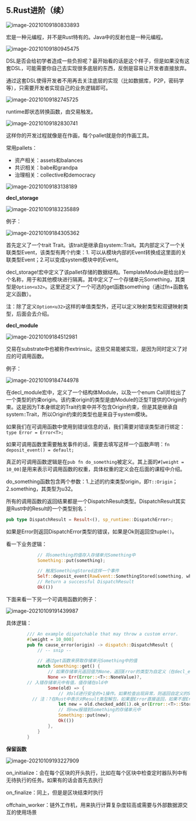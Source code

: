 ## 5.Rust进阶（续）

![image-20210109180833893](assets/image-20210109180833893.png)

宏是一种元编程，并不是Rust特有的。Java中的反射也是一种元编程。

![image-20210109180945475](assets/image-20210109180945475.png)

DSL是否会给初学者造成一些负担呢？最开始看的话是这个样子，但是如果没有这套DSL，可能需要你自己去实现很多底层的东西，反倒是容易让开发者直接放弃。

通过这套DSL使得开发者不用再去关注底层的实现（比如数据库，P2P，密码学等），只需要开发者实现自己的业务逻辑即可。

![image-20210109182745725](assets/image-20210109182745725.png)

runtime即状态转换函数，由交易触发。

![image-20210109182830741](assets/image-20210109182830741.png)

这样你的开发过程就像是在作画，每个pallet就是你的作画工具。

常用pallets：

- 资产相关：assets和balances
- 共识相关：babe和grandpa
- 治理相关：collective和democracy

![image-20210109183138189](assets/image-20210109183138189.png)

**decl_storage**

![image-20210109183235889](assets/image-20210109183235889.png)

例子：

![image-20210109184305362](assets/image-20210109184305362.png)

首先定义了一个trait Trait。该trait是继承自system::Trait。其内部定义了一个关联类型Event，该类型有两个约束：1. 可以从模块内部的Event转换成这里面的关联类型Event；2.可以变成system模块中的Event。

decl_storage!宏中定义了该pallet存储的数据结构。TemplateModule是给出的一个名称，用于和其他模块进行隔离。其中定义了一个存储单元Something，其类型是`Option<u32>`。这里还定义了一个可选的get函数something（通过fn+函数名定义函数）。

注：除了定义`Option<u32>`这样的单值类型外，还可以定义映射类型和双键映射类型，后面会去介绍。

**decl_module**

![image-20210109184512981](assets/image-20210109184512981.png)

交易在substrate中也被称作extrinsic。这些交易能被实现，是因为同时定义了对应的可调用函数。

例子：

![image-20210109184744978](assets/image-20210109184744978.png)

在decl_module宏中，定义了一个结构体Module，以及一个enum Call并给出了一个类型的约束origin。该约束origin的类型是由Module的泛型T提供的Origin约束。这是因为T本身绑定的Trait约束中并不包含Origin约束，但是其是继承自system::Trait，所以Origin约束的类型也是来自于system模块。

如果我们在可调用函数中使用到错误信息的话，我们需要对错误类型进行绑定：`type Error = Error<T>;`

如果可调用函数里需要触发事件的话，需要去填写这样一个函数声明：`fn deposit_event() = default;`

真正的可调用函数逻辑是在`pub fn do_something`被定义。其上面的`#[weight = 10_00]`是用来表示可调用函数的权重，具体权重的定义会在后面的课程中介绍。

do_something函数包含两个参数：1.上述的约束类型origin，即`T::Origin`；2.something，其类型为u32。

所有的调用函数的返回结果都是一个DispatchResult类型。DispatchResult其实是Rust中的Result的一个类型别名：

```rust
pub type DispatchResult = Result<(), sp_runtime::DispatchError>;
```

如果是Error则返回DispatchError类型的错误，如果是Ok则返回空tuple`()`。

看一下业务逻辑：

```rust
			// 将something的值存入存储单元Something中
			Something::put(something);

			// 触发SomethingStored这样一个事件
			Self::deposit_event(RawEvent::SomethingStored(something, who));
			// Return a successful DispatchResult
			Ok(())
```

下面来看一下另一个可调用函数的例子：

![image-20210109191439987](assets/image-20210109191439987.png)

具体逻辑：

```rust
		/// An example dispatchable that may throw a custom error.
		#[weight = 10_000]
		pub fn cause_error(origin) -> dispatch::DispatchResult {
			// -- snip --

			// 通过get函数来获取存储单元Something中的值
			match Something::get() {
				// 如果存储单元返回值为None，返回Error的类型为自定义（在decl_error宏中定义 ）的Error类型NoneValue
				None => Err(Error::<T>::NoneValue)?,
        // 入错存储单元中有值，值存储在old中
				Some(old) => {
					// 对old进行安全的+1操作。如果检查出现异常，则返回自定义的StorageOverflow类型的Error
          // 注：?在Rust中表示对Result类型解包，如果是Error直接返回，如果不是Error则取出其中Ok包裹的值
					let new = old.checked_add(1).ok_or(Error::<T>::StorageOverflow)?;
					// 将new报错到Something的存储单元中
					Something::put(new);
					Ok(())
				},
			}
		}
```

**保留函数**

![image-20210109193227909](assets/image-20210109193227909.png)

on_initialize：会在每个区块的开头执行，比如在每个区块中检查定时器队列中有无待执行的任务。如果有的话会首先去执行

on_finalize：同上，但是是区块结束时执行

offchain_worker：链外工作机，用来执行计算复杂度较高或需要与外部数据源交互的使用场景